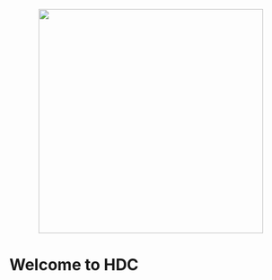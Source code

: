<p align="center"><a href="https://hdc.dev" target="_blank"><img src="https://hdc.dev/wp-content/themes/aspire-pro/images/howard-logo-color.svg" width="400"></a></p>

# Welcome to HDC